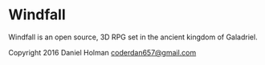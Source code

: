 Windfall
========

Windfall is an open source, 3D RPG set in the ancient kingdom of
Galadriel.

Copyright 2016 Daniel Holman <coderdan657@gmail.com>
